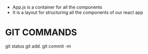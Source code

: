 - App.js is a container for all the components
- It is a layout for structuring all the components of our react app


# GIT COMMANDS

git status
git add.
git commit -m